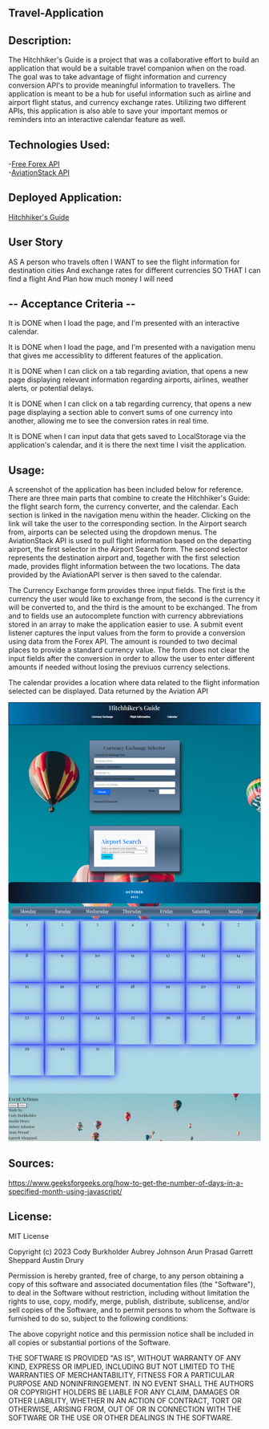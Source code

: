 ## Travel-Application

## Description:
The Hitchhiker's Guide is a project that was a collaborative effort to build an application that would be a suitable travel companion when on the road. The goal was to take advantage of flight information and currency conversion API's to provide meaningful information to travellers.  The application is meant to be a hub for useful information such as airline and airport flight status, and currency exchange rates. Utilizing two different APIs, this application is also able to save your important memos or reminders into an interactive calendar feature as well.

## Technologies Used:
-[Free Forex API](https://freeforexapi.com/)<br>
-[AviationStack API](https://aviationstack.com/documentation)<br>

## Deployed Application:
[Hitchhiker's Guide](https://chilejay7.github.io/Hitchhiker-s-Guide-Travel-App-/)


## User Story
AS A person who travels often
I WANT to see the flight information for destination cities
And exchange rates for different currencies
SO THAT I can find a flight
And Plan how much money I will need


## -- Acceptance Criteria --
It is DONE when I load the page, and I'm presented with an interactive calendar.

It is DONE when I load the page, and I'm presented with a navigation menu that gives me accessiblity to different features of the application.

It is DONE when I can click on a tab regarding aviation, that opens a new page displaying relevant information regarding airports, airlines, weather alerts, or potential delays.

It is DONE when I can click on a tab regarding currency, that opens a new page displaying a section able to convert sums of one currency into another, allowing me to see the conversion rates in real time.

It is DONE when I can input data that gets saved to LocalStorage via the application's calendar, and it is there the next time I visit the application.


## Usage:

A screenshot of the application has been included below for reference.  There are three main parts that combine to create the Hitchhiker's Guide: the flight search form, the currency converter, and the calendar.  Each section is linked in the navigation menu within the header.  Clicking on the link will take the user to the corresponding section.  In the Airport search from, airports can be selected using the dropdown menus.  The AviationStack API is used to pull flight information based on the departing airport, the first selector in the Airport Search form.  The second selector represents the destination airport and, together with the first selection made, provides flight information between the two locations.  The data provided by the AviationAPI server is then saved to the calendar.

The Currency Exchange form provides three input fields.  The first is the currency the user would like to exchange from, the second is the currency it will be converted to, and the third is the amount to be exchanged.  The from and to fields use an autocomplete function with currency abbreviations stored in an array to make the application easier to use.  A submit event listener captures the input values from the form to provide a conversion using data from the Forex API.  The amount is rounded to two decimal places to provide a standard currency value.  The form does not clear the input fields after the conversion in order to allow the user to enter different amounts if needed without losing the previuos currency selections.

The calendar provides a location where data related to the flight information selected can be displayed.  Data returned by the Aviation API 

![Screenshot1](./assets/images/HitchhikersGuide_Application.png)

## Sources:
https://www.geeksforgeeks.org/how-to-get-the-number-of-days-in-a-specified-month-using-javascript/

## License:
MIT License

Copyright (c) 2023
Cody Burkholder
Aubrey Johnson
Arun Prasad
Garrett Sheppard
Austin Drury

Permission is hereby granted, free of charge, to any person obtaining a copy of this software and associated documentation files (the "Software"), to deal in the Software without restriction, including without limitation the rights to use, copy, modify, merge, publish, distribute, sublicense, and/or sell copies of the Software, and to permit persons to whom the Software is furnished to do so, subject to the following conditions:

The above copyright notice and this permission notice shall be included in all copies or substantial portions of the Software.

THE SOFTWARE IS PROVIDED "AS IS", WITHOUT WARRANTY OF ANY KIND, EXPRESS OR IMPLIED, INCLUDING BUT NOT LIMITED TO THE WARRANTIES OF MERCHANTABILITY, FITNESS FOR A PARTICULAR PURPOSE AND NONINFRINGEMENT. IN NO EVENT SHALL THE AUTHORS OR COPYRIGHT HOLDERS BE LIABLE FOR ANY CLAIM, DAMAGES OR OTHER LIABILITY, WHETHER IN AN ACTION OF CONTRACT, TORT OR OTHERWISE, ARISING FROM, OUT OF OR IN CONNECTION WITH THE SOFTWARE OR THE USE OR OTHER DEALINGS IN THE SOFTWARE.